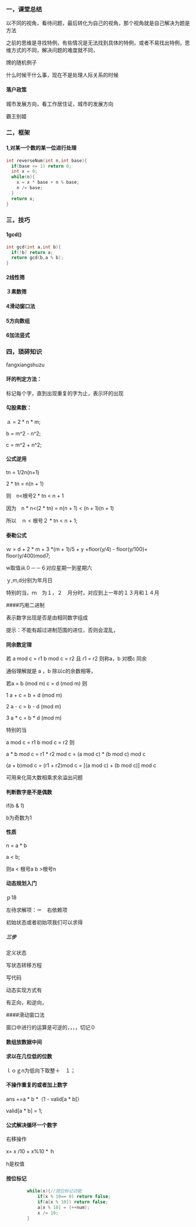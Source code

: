 ### 一，课堂总结

以不同的视角，看待问题，最后转化为自己的视角，那个视角就是自己解决为题是方法



之前的思维是寻找特例，有些情况是无法找到具体的特例，或者不易找出特例，思维方式的不同，解决问题的难度就不同，

牌的随机例子

什么时候干什么事，现在不是处理人际关系的时候



#### 落户政策

城市发展方向，看工作居住证，城市的发展方向





霸王别姬

### 二，框架

#### 1,对某一个数的某一位进行处理

````c++
int reverseNum(int n,int base){
  if(base <= 1) return 0;
  int x = 0;
  while(n){
    x = x * base + n % base;
    n /= base;
  }
  return x;
}
````





### 三，技巧

#### 1gcd()

````c++
int gcd(int a,int b){
  if(!b) return a;
  return gcd(b,a % b);
}
````

#### 2线性筛



#### ３素数筛



#### 4滑动窗口法



#### 5方向数组



#### 6加法竖式

### 四，琐碎知识

fangxiangshuzu

#### 环的判定方法：

标记每个字，直到出现重复的字为止，表示环的出现

#### 勾股素数：

ａ = 2 * n * m;

b = m^2 - n^2;

c = m^2 + n^2;

#### 公式逆用

tn = 1/2n(n+1)



2 * tn = n(n + 1)

则　n<根号2 * tn < n + 1

因为　n * n<(2 * tn) = n(n + 1) < (n + 1)(n + 1)

所以　ｎ < 根号２ * tn < n + 1;



#### 泰勒公式

ｗ = d + 2 * m + 3 *(m + 1)/5 + y +floor(y/4) - floor(y/100)+ floor(y/400)mod7;

w取值从０－－６对应星期一到星期六

ｙ,m,d分别为年月日

特别的当，ｍ　为１，２　月分时，对应到上一年的１３月和１４月



####巧用二进制

表示数字出现是否是由相同数字组成

提示：不能有超过进制范围的进位，否则会混乱，



#### 同余数定理

若 a mod c = r1    b mod c = r2 且 r1 = r2 则称a，b 对模c 同余

通俗理解就是 a ，b 除以c的余数相等，



若a = b (mod m)   c = d (mod m) 则

1 a + c  = b + d (mod m)



2 a - c = b - d (mod m)

3 a * c = b * d (mod m)





特别的当

 a mod c = r1    b mod c = r2 则

 a * b mod c = r1 * r2 mod c = (a mod c) * (b mod c)  mod c

(a + b)mod c = (r1 + r2)mod c = [(a mod c) + (b mod c)] mod c

可用来化简大数相乘求余溢出问题



#### 判断数字是不是偶数

if(b & 1)

b为奇数为1





#### 性质

n = a * b

a < b;

则a < 根号a b >根号n









#### 动态规划入门

ｐ18

左待求解项：＝　右依赖项

初始状态或者初始项我们可以求得



##### 三步

定义状态

写状态转移方程

写代码



动态实现方式有

有正向，和逆向，



####滑动窗口法

窗口中进行的运算是可逆的，，，，切记０





#### 数组放数据中间





#### 求以在几位低的位数

ｌｏｇn为低向下取整＋　１；





#### 不操作重复的或者加上数字

ans +=a * b *（1 - valid[a * b]）

valid[a * b] = 1;



#### 公式解决循环一个数字

右移操作

x=  x /10 + x%10 * ｈ

h是权值



#### 按位标记

````c++
        while(x){//按位标记功能
            if(x % 10== 0) return false;
            if(a[x % 10]) return false;
            a[x % 10] = (++num);
            x /= 10;
        }
````

